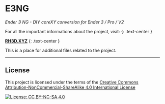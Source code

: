 # E3NG

*Ender 3 NG - DIY coreXY conversion for Ender 3 / Pro / V2*

For all the important informations about the project, visit:
{: .text-center }

**[RH3D.XYZ](https://rh3d.xyz/)**
{: .text-center }

This is a place for additional files related to the project.

---
## License

This project is licensed under the terms of the [Creative Commons Attribution-NonCommercial-ShareAlike 4.0 International License](https://creativecommons.org/licenses/by-nc-sa/4.0/)

[![License: CC BY-NC-SA 4.0](https://licensebuttons.net/l/by-nc-sa/4.0/88x31.png)](https://creativecommons.org/licenses/by-nc-sa/4.0/)
